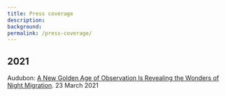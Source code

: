 ```yaml
---
title: Press coverage
description: 
background: 
permalink: /press-coverage/
---
```


## 2021

Audubon: [A New Golden Age of Observation Is Revealing the Wonders of Night Migration](https://www.audubon.org/node/366450). 23 March 2021
